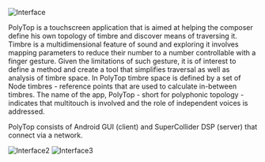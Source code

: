 ![Interface](https://github.com/limmor1/PolyTop_client_v0.4/blob/master/Images/Example.png)


PolyTop is a touchscreen application that is aimed at helping the composer define his own topology of timbre and discover means of traversing it. Timbre is a multidimensional feature of sound and exploring it involves mapping parameters to reduce their number to a number controllable with a finger gesture. Given the limitations of such gesture, it is of interest to define a method and create a tool that simplifies traversal as well as analysis of timbre space. In PolyTop timbre space is defined by a set of Node timbres - reference points that are used to calculate in-between timbres. The name of the app, PolyTop - short for polyphonic topology - indicates that multitouch is involved and the role of independent voices is addressed.

PolyTop consists of Android GUI (client) and SuperCollider DSP (server) that connect via a network.

![Interface2](https://github.com/limmor1/PolyTop_client_v0.4/blob/master/Images/Example1.png)
![Interface3](https://github.com/limmor1/PolyTop_client_v0.4/blob/master/Images/Example2.png)
